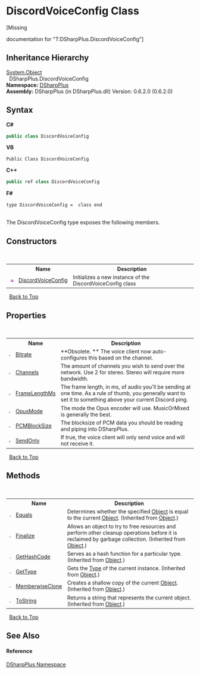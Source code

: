 # DiscordVoiceConfig Class
 

\[Missing <summary> documentation for "T:DSharpPlus.DiscordVoiceConfig"\]


## Inheritance Hierarchy
<a href="http://msdn2.microsoft.com/en-us/library/e5kfa45b" target="_blank">System.Object</a><br />&nbsp;&nbsp;DSharpPlus.DiscordVoiceConfig<br />
**Namespace:**&nbsp;<a href="503971eb-de5e-a570-9922-de9500a9b1cc">DSharpPlus</a><br />**Assembly:**&nbsp;DSharpPlus (in DSharpPlus.dll) Version: 0.6.2.0 (0.6.2.0)

## Syntax

**C#**<br />
``` C#
public class DiscordVoiceConfig
```

**VB**<br />
``` VB
Public Class DiscordVoiceConfig
```

**C++**<br />
``` C++
public ref class DiscordVoiceConfig
```

**F#**<br />
``` F#
type DiscordVoiceConfig =  class end
```

<br />
The DiscordVoiceConfig type exposes the following members.


## Constructors
&nbsp;<table><tr><th></th><th>Name</th><th>Description</th></tr><tr><td>![Public method](media/pubmethod.gif "Public method")</td><td><a href="c4f01b58-8215-b20c-fbe3-1cbd44f822d6">DiscordVoiceConfig</a></td><td>
Initializes a new instance of the DiscordVoiceConfig class</td></tr></table>&nbsp;
<a href="#discordvoiceconfig-class">Back to Top</a>

## Properties
&nbsp;<table><tr><th></th><th>Name</th><th>Description</th></tr><tr><td>![Public property](media/pubproperty.gif "Public property")</td><td><a href="c79b2800-8bc8-fb0e-638a-9736d77692e7">Bitrate</a></td><td> **Obsolete. **
The voice client now auto-configures this based on the channel.</td></tr><tr><td>![Public property](media/pubproperty.gif "Public property")</td><td><a href="136f5572-7dba-cc37-bee1-60d190c5ad59">Channels</a></td><td>
The amount of channels you wish to send over the network. Use 2 for stereo. Stereo will require more bandwidth.</td></tr><tr><td>![Public property](media/pubproperty.gif "Public property")</td><td><a href="0842b281-4229-3601-e25a-98a15d8b2291">FrameLengthMs</a></td><td>
The frame length, in ms, of audio you'll be sending at one time. As a rule of thumb, you generally want to set it to something above your current Discord ping.</td></tr><tr><td>![Public property](media/pubproperty.gif "Public property")</td><td><a href="d90059c7-9831-16bb-c775-584ef658ea02">OpusMode</a></td><td>
The mode the Opus encoder will use. MusicOrMixed is generally the best.</td></tr><tr><td>![Public property](media/pubproperty.gif "Public property")</td><td><a href="3d38c81b-b8b3-258e-a123-0a4c456a7b86">PCMBlockSize</a></td><td>
The blocksize of PCM data you should be reading and piping into DSharpPlus.</td></tr><tr><td>![Public property](media/pubproperty.gif "Public property")</td><td><a href="6447541f-fbde-fd28-cc99-41a5857fd34a">SendOnly</a></td><td>
If true, the voice client will only send voice and will not receive it.</td></tr></table>&nbsp;
<a href="#discordvoiceconfig-class">Back to Top</a>

## Methods
&nbsp;<table><tr><th></th><th>Name</th><th>Description</th></tr><tr><td>![Public method](media/pubmethod.gif "Public method")</td><td><a href="http://msdn2.microsoft.com/en-us/library/bsc2ak47" target="_blank">Equals</a></td><td>
Determines whether the specified <a href="http://msdn2.microsoft.com/en-us/library/e5kfa45b" target="_blank">Object</a> is equal to the current <a href="http://msdn2.microsoft.com/en-us/library/e5kfa45b" target="_blank">Object</a>.
 (Inherited from <a href="http://msdn2.microsoft.com/en-us/library/e5kfa45b" target="_blank">Object</a>.)</td></tr><tr><td>![Protected method](media/protmethod.gif "Protected method")</td><td><a href="http://msdn2.microsoft.com/en-us/library/4k87zsw7" target="_blank">Finalize</a></td><td>
Allows an object to try to free resources and perform other cleanup operations before it is reclaimed by garbage collection.
 (Inherited from <a href="http://msdn2.microsoft.com/en-us/library/e5kfa45b" target="_blank">Object</a>.)</td></tr><tr><td>![Public method](media/pubmethod.gif "Public method")</td><td><a href="http://msdn2.microsoft.com/en-us/library/zdee4b3y" target="_blank">GetHashCode</a></td><td>
Serves as a hash function for a particular type.
 (Inherited from <a href="http://msdn2.microsoft.com/en-us/library/e5kfa45b" target="_blank">Object</a>.)</td></tr><tr><td>![Public method](media/pubmethod.gif "Public method")</td><td><a href="http://msdn2.microsoft.com/en-us/library/dfwy45w9" target="_blank">GetType</a></td><td>
Gets the <a href="http://msdn2.microsoft.com/en-us/library/42892f65" target="_blank">Type</a> of the current instance.
 (Inherited from <a href="http://msdn2.microsoft.com/en-us/library/e5kfa45b" target="_blank">Object</a>.)</td></tr><tr><td>![Protected method](media/protmethod.gif "Protected method")</td><td><a href="http://msdn2.microsoft.com/en-us/library/57ctke0a" target="_blank">MemberwiseClone</a></td><td>
Creates a shallow copy of the current <a href="http://msdn2.microsoft.com/en-us/library/e5kfa45b" target="_blank">Object</a>.
 (Inherited from <a href="http://msdn2.microsoft.com/en-us/library/e5kfa45b" target="_blank">Object</a>.)</td></tr><tr><td>![Public method](media/pubmethod.gif "Public method")</td><td><a href="http://msdn2.microsoft.com/en-us/library/7bxwbwt2" target="_blank">ToString</a></td><td>
Returns a string that represents the current object.
 (Inherited from <a href="http://msdn2.microsoft.com/en-us/library/e5kfa45b" target="_blank">Object</a>.)</td></tr></table>&nbsp;
<a href="#discordvoiceconfig-class">Back to Top</a>

## See Also


#### Reference
<a href="503971eb-de5e-a570-9922-de9500a9b1cc">DSharpPlus Namespace</a><br />